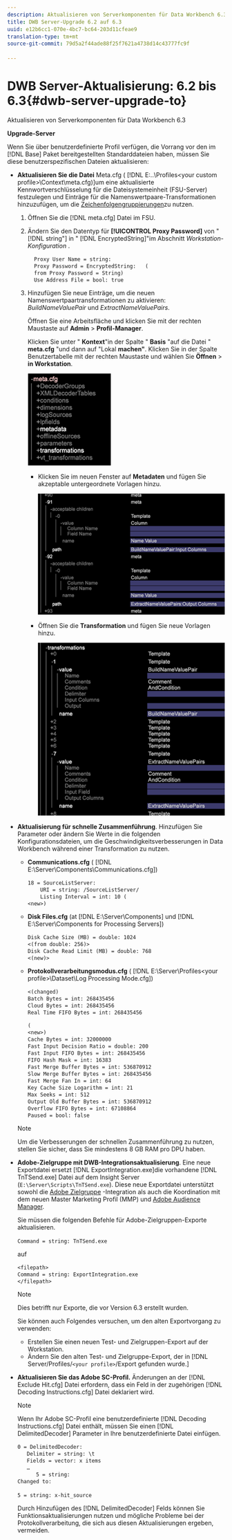 ```yaml
---
description: Aktualisieren von Serverkomponenten für Data Workbench 6.3
title: DWB Server-Upgrade 6.2 auf 6.3
uuid: e12b6cc1-070e-4bc7-bc64-203d11cfeae9
translation-type: tm+mt
source-git-commit: 79d5a2f44ade88f25f7621a4738d14c43777fc9f

---
```



# DWB Server-Aktualisierung: 6.2 bis 6.3{#dwb-server-upgrade-to}

Aktualisieren von Serverkomponenten für Data Workbench 6.3

**Upgrade-Server**

Wenn Sie über benutzerdefinierte Profil verfügen, die Vorrang vor den im [!DNL Base] Paket bereitgestellten Standarddateien haben, müssen Sie diese benutzerspezifischen Dateien aktualisieren:

* **Aktualisieren Sie die Datei** Meta.cfg ( [!DNL E:\..\Profiles\<your custom profile>\Context\meta.cfg)]um eine aktualisierte Kennwortverschlüsselung für die Dateisystemeinheit (FSU-Server) festzulegen und Einträge für die Namenswertpaare-Transformationen hinzuzufügen, um die [Zeichenfolgengruppierungen](../../../../home/c-inst-svr/c-upgrd-uninst-sftwr/c-upgrd-sftwr/c-6-2-to-6-3-upgrade.md#concept-42f74911b5714219a359b719badac8e0)zu nutzen.

   1. Öffnen Sie die [!DNL meta.cfg] Datei im FSU.
   1. Ändern Sie den Datentyp für **[!UICONTROL Proxy Password]** von &quot; [!DNL string"] in &quot; [!DNL EncryptedString]&quot;im Abschnitt *Workstation-Konfiguration* .

      ```
        Proxy User Name = string: 
        Proxy Password = EncryptedString:   ( 
        from Proxy Password = String) 
        Use Address File = bool: true
      ```

   1. Hinzufügen Sie neue Einträge, um die neuen Namenswertpaartransformationen zu aktivieren: *BuildNameValuePair* und *ExtractNameValuePairs*.

      Öffnen Sie eine Arbeitsfläche und klicken Sie mit der rechten Maustaste auf **Admin** > **Profil-Manager**.

      Klicken Sie unter &quot; **Kontext**&quot;in der Spalte &quot; **Basis** &quot;auf die Datei &quot; **meta.cfg** &quot;und dann auf &quot;Lokal **machen&quot;**. Klicken Sie in der Spalte Benutzertabelle mit der rechten Maustaste und wählen Sie **Öffnen** > **in Workstation**.

      ![](assets/meta_cfg.png)

      * Klicken Sie im neuen Fenster auf **Metadaten** und fügen Sie akzeptable untergeordnete Vorlagen hinzu.

         ![](assets/meta_cfg_child.png)

      * Öffnen Sie die **Transformation** und fügen Sie neue Vorlagen hinzu.

         ![](assets/meta_cfg_template.png)

* **Aktualisierung für schnelle Zusammenführung**. Hinzufügen Sie Parameter oder ändern Sie Werte in die folgenden Konfigurationsdateien, um die Geschwindigkeitsverbesserungen in Data Workbench während einer Transformation zu nutzen.

   * **Communications.cfg** ( [!DNL E:\Server\Components\Communications.cfg])

      ```
      18 = SourceListServer:  
          URI = string: /SourceListServer/ 
          Listing Interval = int: 10 ( 
      <new>)
      ```

   * **Disk Files.cfg** (at [!DNL E:\Server\Components] und [!DNL E:\Server\Components for Processing Servers])

      ```
      Disk Cache Size (MB) = double: 1024  
      <(from double: 256)> 
      Disk Cache Read Limit (MB) = double: 768  
      <(new)>
      ```

   * **Protokollverarbeitungsmodus.cfg** ( [!DNL E:\Server\Profiles\<your profile>\Dataset\Log Processing Mode.cfg])

      ```
      <(changed) 
      Batch Bytes = int: 268435456 
      Cloud Bytes = int: 268435456 
      Real Time FIFO Bytes = int: 268435456
      ```

      ```
      ( 
      <new>) 
      Cache Bytes = int: 32000000 
      Fast Input Decision Ratio = double: 200 
      Fast Input FIFO Bytes = int: 268435456 
      FIFO Hash Mask = int: 16383 
      Fast Merge Buffer Bytes = int: 536870912 
      Slow Merge Buffer Bytes = int: 268435456 
      Fast Merge Fan In = int: 64 
      Key Cache Size Logarithm = int: 21 
      Max Seeks = int: 512 
      Output Old Buffer Bytes = int: 536870912 
      Overflow FIFO Bytes = int: 67108864 
      Paused = bool: false
      ```
   >[!NOTE]
   >
   >Um die Verbesserungen der schnellen Zusammenführung zu nutzen, stellen Sie sicher, dass Sie mindestens 8 GB RAM pro DPU haben.

* **Adobe-Zielgruppe mit DWB-Integrationsaktualisierung**. Eine neue Exportdatei ersetzt [!DNL ExportIntegration.exe]die vorhandene [!DNL TnTSend.exe] Datei auf dem Insight Server (`E:\Server\Scripts\TnTSend.exe`). Diese neue Exportdatei unterstützt sowohl die [Adobe Zielgruppe](https://www.adobe.com/marketing/target.html) -Integration als auch die Koordination mit dem neuen Master Marketing Profil (MMP) und [Adobe Audience Manager](https://www.adobe.com/analytics/audience-manager.html).

   Sie müssen die folgenden Befehle für Adobe-Zielgruppen-Exporte aktualisieren.

   `Command = string: TnTSend.exe`

   auf 

   ```
   <filepath>
   Command = string: ExportIntegration.exe 
   </filepath>
   ```

   >[!NOTE]
   >
   >Dies betrifft nur Exporte, die vor Version 6.3 erstellt wurden.

   Sie können auch Folgendes versuchen, um den alten Exportvorgang zu verwenden:

   * Erstellen Sie einen neuen Test- und Zielgruppen-Export auf der Workstation.
   * Ändern Sie den alten Test- und Zielgruppe-Export, der in [!DNL Server/Profiles/`<your profile>`/Export gefunden wurde.]

* **Aktualisieren Sie das Adobe SC-Profil.** Änderungen an der [!DNL Exclude Hit.cfg] Datei erfordern, dass ein Feld in der zugehörigen [!DNL Decoding Instructions.cfg] Datei deklariert wird.

   >[!NOTE]
   >
   >Wenn Ihr Adobe SC-Profil eine benutzerdefinierte [!DNL Decoding Instructions.cfg] Datei enthält, müssen Sie einen [!DNL DelimitedDecoder] Parameter in Ihre benutzerdefinierte Datei einfügen.

   ```
   0 = DelimitedDecoder: 
      Delimiter = string: \t 
      Fields = vector: x items 
      …  
         5 = string: 
   Changed to: 
   
   5 = string: x-hit_source
   ```

   Durch Hinzufügen des [!DNL DelimitedDecoder] Felds können Sie Funktionsaktualisierungen nutzen und mögliche Probleme bei der Protokollverarbeitung, die sich aus diesen Aktualisierungen ergeben, vermeiden.
